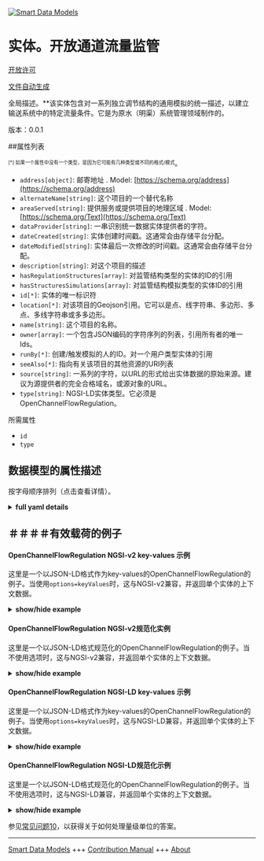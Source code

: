 <!-- 10-Header -->  
[![Smart Data Models](https://smartdatamodels.org/wp-content/uploads/2022/01/SmartDataModels_logo.png "Logo")](https://smartdatamodels.org)  
实体。开放通道流量监管  
===========<!-- /10-Header -->  
<!-- 15-License -->  
[开放许可](https://github.com/smart-data-models//dataModel.OpenChannelManagement/blob/master/OpenChannelFlowRegulation/LICENSE.md)  
[文件自动生成](https://docs.google.com/presentation/d/e/2PACX-1vTs-Ng5dIAwkg91oTTUdt8ua7woBXhPnwavZ0FxgR8BsAI_Ek3C5q97Nd94HS8KhP-r_quD4H0fgyt3/pub?start=false&loop=false&delayms=3000#slide=id.gb715ace035_0_60)  
<!-- /15-License -->  
<!-- 20-Description -->  
全局描述。**该实体包含对一系列独立调节结构的通用模拟的统一描述，以建立输送系统中的特定流量条件。它是为原水（明渠）系统管理领域制作的。  
版本：0.0.1  
<!-- /20-Description -->  
<!-- 30-PropertiesList -->  

##属性列表  

<sup><sub>[*] 如果一个属性中没有一个类型，是因为它可能有几种类型或不同的格式/模式</sub></sup>。  
- `address[object]`: 邮寄地址  . Model: [https://schema.org/address](https://schema.org/address)- `alternateName[string]`: 这个项目的一个替代名称  - `areaServed[string]`: 提供服务或提供项目的地理区域  . Model: [https://schema.org/Text](https://schema.org/Text)- `dataProvider[string]`: 一串识别统一数据实体提供者的字符。  - `dateCreated[string]`: 实体创建时间戳。这通常会由存储平台分配。  - `dateModified[string]`: 实体最后一次修改的时间戳。这通常会由存储平台分配。  - `description[string]`: 对这个项目的描述  - `hasRegulationStructures[array]`: 对监管结构类型的实体的ID的引用  - `hasStructuresSimulations[array]`: 对监管结构模拟类型的实体ID的引用  - `id[*]`: 实体的唯一标识符  - `location[*]`: 对该项目的Geojson引用。它可以是点、线字符串、多边形、多点、多线字符串或多多边形。  - `name[string]`: 这个项目的名称。  - `owner[array]`: 一个包含JSON编码的字符序列的列表，引用所有者的唯一Ids。  - `runBy[*]`: 创建/触发模拟的人的ID。对一个用户类型实体的引用  - `seeAlso[*]`: 指向有关该项目的其他资源的URI列表  - `source[string]`: 一系列的字符，以URL的形式给出实体数据的原始来源。建议为源提供者的完全合格域名，或源对象的URL。  - `type[string]`: NGSI-LD实体类型。它必须是OpenChannelFlowRegulation。  <!-- /30-PropertiesList -->  
<!-- 35-RequiredProperties -->  
所需属性  
- `id`  - `type`  <!-- /35-RequiredProperties -->  
<!-- 40-RequiredProperties -->  
<!-- /40-RequiredProperties -->  
<!-- 50-DataModelHeader -->  
## 数据模型的属性描述  
按字母顺序排列（点击查看详情）。  
<!-- /50-DataModelHeader -->  
<!-- 60-ModelYaml -->  
<details><summary><strong>full yaml details</strong></summary>    
```yaml  
OpenChannelFlowRegulation:    
  description: 'This entity contains a harmonised description of a generic simulation of a series of independent regulation structures to establish specific flow conditions in the conveyance system. It is made for Raw-Water (Open Channels) System Management domain.'    
  properties:    
    address:    
      description: 'The mailing address'    
      properties:    
        addressCountry:    
          description: 'Property. The country. For example, Spain. Model:''https://schema.org/addressCountry'''    
          type: string    
        addressLocality:    
          description: 'Property. The locality in which the street address is, and which is in the region. Model:''https://schema.org/addressLocality'''    
          type: string    
        addressRegion:    
          description: 'Property. The region in which the locality is, and which is in the country. Model:''https://schema.org/addressRegion'''    
          type: string    
        postOfficeBoxNumber:    
          description: 'Property. The post office box number for PO box addresses. For example, 03578. Model:''https://schema.org/postOfficeBoxNumber'''    
          type: string    
        postalCode:    
          description: 'Property. The postal code. For example, 24004. Model:''https://schema.org/https://schema.org/postalCode'''    
          type: string    
        streetAddress:    
          description: 'Property. The street address. Model:''https://schema.org/streetAddress'''    
          type: string    
      type: object    
      x-ngsi:    
        model: https://schema.org/address    
        type: Property    
    alternateName:    
      description: 'An alternative name for this item'    
      type: string    
      x-ngsi:    
        type: Property    
    areaServed:    
      description: 'The geographic area where a service or offered item is provided'    
      type: string    
      x-ngsi:    
        model: https://schema.org/Text    
        type: Property    
    dataProvider:    
      description: 'A sequence of characters identifying the provider of the harmonised data entity.'    
      type: string    
      x-ngsi:    
        type: Property    
    dateCreated:    
      description: 'Entity creation timestamp. This will usually be allocated by the storage platform.'    
      format: date-time    
      type: string    
      x-ngsi:    
        type: Property    
    dateModified:    
      description: 'Timestamp of the last modification of the entity. This will usually be allocated by the storage platform.'    
      format: date-time    
      type: string    
      x-ngsi:    
        type: Property    
    description:    
      description: 'A description of this item'    
      type: string    
      x-ngsi:    
        type: Property    
    hasRegulationStructures:    
      description: 'Reference to the ID of an entity of type Regulation structure'    
      items:    
        properties:    
          targetURI:    
            anyOf:    
              - description: 'Property. Identifier format of any NGSI entity'    
                maxLength: 256    
                minLength: 1    
                pattern: ^[\w\-\.\{\}\$\+\*\[\]`|~^@!,:\\]+$    
                type: string    
              - description: 'Property. Identifier format of any NGSI entity'    
                format: uri    
                type: string    
            description: 'Relationship. Reference to the ID of an entity of type Regulation structure'    
        type: object    
      type: array    
      x-ngsi:    
        type: Property    
    hasStructuresSimulations:    
      description: 'Reference to the ID of an entity of type Regulation Structure Simulation'    
      items:    
        properties:    
          targetURI:    
            anyOf:    
              - description: 'Property. Identifier format of any NGSI entity'    
                maxLength: 256    
                minLength: 1    
                pattern: ^[\w\-\.\{\}\$\+\*\[\]`|~^@!,:\\]+$    
                type: string    
              - description: 'Property. Identifier format of any NGSI entity'    
                format: uri    
                type: string    
            description: 'Relationship. Reference to the ID of an entity of type Regulation Structure Simulation'    
        type: object    
      type: array    
      x-ngsi:    
        type: Property    
    id:    
      anyOf: &openchannelflowregulation_-_properties_-_owner_-_items_-_anyof    
        - description: 'Property. Identifier format of any NGSI entity'    
          maxLength: 256    
          minLength: 1    
          pattern: ^[\w\-\.\{\}\$\+\*\[\]`|~^@!,:\\]+$    
          type: string    
        - description: 'Property. Identifier format of any NGSI entity'    
          format: uri    
          type: string    
      description: 'Unique identifier of the entity'    
      x-ngsi:    
        type: Property    
    location:    
      description: 'Geojson reference to the item. It can be Point, LineString, Polygon, MultiPoint, MultiLineString or MultiPolygon'    
      oneOf:    
        - description: 'Geoproperty. Geojson reference to the item. Point'    
          properties:    
            bbox:    
              items:    
                type: number    
              minItems: 4    
              type: array    
            coordinates:    
              items:    
                type: number    
              minItems: 2    
              type: array    
            type:    
              enum:    
                - Point    
              type: string    
          required:    
            - type    
            - coordinates    
          title: 'GeoJSON Point'    
          type: object    
        - description: 'Geoproperty. Geojson reference to the item. LineString'    
          properties:    
            bbox:    
              items:    
                type: number    
              minItems: 4    
              type: array    
            coordinates:    
              items:    
                items:    
                  type: number    
                minItems: 2    
                type: array    
              minItems: 2    
              type: array    
            type:    
              enum:    
                - LineString    
              type: string    
          required:    
            - type    
            - coordinates    
          title: 'GeoJSON LineString'    
          type: object    
        - description: 'Geoproperty. Geojson reference to the item. Polygon'    
          properties:    
            bbox:    
              items:    
                type: number    
              minItems: 4    
              type: array    
            coordinates:    
              items:    
                items:    
                  items:    
                    type: number    
                  minItems: 2    
                  type: array    
                minItems: 4    
                type: array    
              type: array    
            type:    
              enum:    
                - Polygon    
              type: string    
          required:    
            - type    
            - coordinates    
          title: 'GeoJSON Polygon'    
          type: object    
        - description: 'Geoproperty. Geojson reference to the item. MultiPoint'    
          properties:    
            bbox:    
              items:    
                type: number    
              minItems: 4    
              type: array    
            coordinates:    
              items:    
                items:    
                  type: number    
                minItems: 2    
                type: array    
              type: array    
            type:    
              enum:    
                - MultiPoint    
              type: string    
          required:    
            - type    
            - coordinates    
          title: 'GeoJSON MultiPoint'    
          type: object    
        - description: 'Geoproperty. Geojson reference to the item. MultiLineString'    
          properties:    
            bbox:    
              items:    
                type: number    
              minItems: 4    
              type: array    
            coordinates:    
              items:    
                items:    
                  items:    
                    type: number    
                  minItems: 2    
                  type: array    
                minItems: 2    
                type: array    
              type: array    
            type:    
              enum:    
                - MultiLineString    
              type: string    
          required:    
            - type    
            - coordinates    
          title: 'GeoJSON MultiLineString'    
          type: object    
        - description: 'Geoproperty. Geojson reference to the item. MultiLineString'    
          properties:    
            bbox:    
              items:    
                type: number    
              minItems: 4    
              type: array    
            coordinates:    
              items:    
                items:    
                  items:    
                    items:    
                      type: number    
                    minItems: 2    
                    type: array    
                  minItems: 4    
                  type: array    
                type: array    
              type: array    
            type:    
              enum:    
                - MultiPolygon    
              type: string    
          required:    
            - type    
            - coordinates    
          title: 'GeoJSON MultiPolygon'    
          type: object    
      x-ngsi:    
        type: Geoproperty    
    name:    
      description: 'The name of this item.'    
      type: string    
      x-ngsi:    
        type: Property    
    owner:    
      description: 'A List containing a JSON encoded sequence of characters referencing the unique Ids of the owner(s)'    
      items:    
        anyOf: *openchannelflowregulation_-_properties_-_owner_-_items_-_anyof    
        description: 'Property. Unique identifier of the entity'    
      type: array    
      x-ngsi:    
        type: Property    
    runBy:    
      anyOf:    
        - description: 'Property. Identifier format of any NGSI entity'    
          maxLength: 256    
          minLength: 1    
          pattern: ^[\w\-\.\{\}\$\+\*\[\]`|~^@!,:\\]+$    
          type: string    
        - description: 'Property. Identifier format of any NGSI entity'    
          format: uri    
          type: string    
      description: 'The ID of who created/triggered the simulation. Reference to an entity of type User'    
      x-ngsi:    
        type: Relationship    
    seeAlso:    
      description: 'list of uri pointing to additional resources about the item'    
      oneOf:    
        - items:    
            format: uri    
            type: string    
          minItems: 1    
          type: array    
        - format: uri    
          type: string    
      x-ngsi:    
        type: Property    
    source:    
      description: 'A sequence of characters giving the original source of the entity data as a URL. Recommended to be the fully qualified domain name of the source provider, or the URL to the source object.'    
      type: string    
      x-ngsi:    
        type: Property    
    type:    
      description: 'NGSI-LD Entity Type. It has to be OpenChannelFlowRegulation.'    
      enum:    
        - OpenChannelFlowRegulation    
      type: string    
      x-ngsi:    
        type: Property    
  required:    
    - id    
    - type    
  type: object    
  x-derived-from: ""    
  x-disclaimer: 'Redistribution and use in source and binary forms, with or without modification, are permitted  provided that the license conditions are met. Copyleft (c) 2021 Contributors to Smart Data Models Program'    
  x-license-url: https://github.com/smart-data-models/dataModel.OpenChannelManagement/blob/master/OpenChannelFlowRegulation/LICENSE.md    
  x-model-schema: https://smart-data-models.github.io/data-models.OpenChannelManagement/OpenChannelFlowRegulation/schema.json    
  x-model-tags: FIWARE4WATER    
  x-version: 0.0.1    
```  
</details>    
<!-- /60-ModelYaml -->  
<!-- 70-MiddleNotes -->  
<!-- /70-MiddleNotes -->  
<!-- 80-Examples -->  
## ＃＃＃＃有效载荷的例子  
#### OpenChannelFlowRegulation NGSI-v2 key-values 示例  
这里是一个以JSON-LD格式作为key-values的OpenChannelFlowRegulation的例子。当使用`options=keyValues`时，这与NGSI-v2兼容，并返回单个实体的上下文数据。  
<details><summary><strong>show/hide example</strong></summary>    
```json  
{  
  "id": "urn:ngsi-ld:OpenChannelFlowRegulation:id:YLKZ:61350129",  
  "type": "OpenChannelFlowRegulation",  
  "dateCreated": "2017-05-04T03:59:29Z",  
  "dateModified": "2005-01-20T20:06:38Z",  
  "source": "",  
  "name": "Simulation_Scenario_1",  
  "alternateName": "Simulation Scenario 1",  
  "description": "Results of Simulation Scenario 1",  
  "dataProvider": "NTUA",  
  "owner": [  
    "urn:ngsi-ld:OpenChannelFlowRegulation:items:XTSQ:90231127",  
    "urn:ngsi-ld:OpenChannelFlowRegulation:items:ULWE:26707834"  
  ],  
  "seeAlso": [  
    "urn:ngsi-ld:OpenChannelFlowRegulation:items:HJOC:81615506",  
    "urn:ngsi-ld:OpenChannelFlowRegulation:items:BHCJ:50756499"  
  ],  
  "location": {  
    "type": "Point",  
    "coordinates": [  
      57.412865,  
      -128.395711  
    ]  
  },  
  "address": {  
    "streetAddress": "",  
    "addressLocality": "",  
    "addressRegion": "",  
    "addressCountry": "",  
    "postalCode": "",  
    "postOfficeBoxNumber": ""  
  },  
  "areaServed": "",  
  "hasRegulationStructures": [  
    {  
      "targetUri": "urn:ngsi-ld:OpenChannelFlowRegulation:hasRegulationStructures:XWXB:83840274"  
    }  
  ],  
  "hasStructuresSimulations": [  
    {  
      "targetUri": "urn:ngsi-ld:OpenChannelFlowRegulation:hasStructuresSimulations:VPDG:92530159"  
    }  
  ],  
  "runBy": "urn:ngsi-ld:OpenChannelFlowRegulation:runBy:CMJE:69885698"  
}  
```  
</details>  
#### OpenChannelFlowRegulation NGSI-v2规范化实例  
这里是一个以JSON-LD格式规范化的OpenChannelFlowRegulation的例子。当不使用选项时，这与NGSI-v2兼容，并返回单个实体的上下文数据。  
<details><summary><strong>show/hide example</strong></summary>    
```json  
{  
  "id": "urn:ngsi-ld:OpenChannelFlowRegulation:id:YLKZ:61350129",  
  "type": "OpenChannelFlowRegulation",  
  "dateCreated": {  
    "type": "DateTime",  
    "value": "2017-05-04T03:59:29Z"  
  },  
  "dateModified": {  
    "type": "DateTime",  
    "value": "2005-01-20T20:06:38Z"  
  },  
  "source": {  
    "type": "Text",  
    "value": ""  
  },  
  "name": {  
    "type": "Text",  
    "value": "Simulation_Scenario_1"  
  },  
  "alternateName": {  
    "type": "Text",  
    "value": "Simulation Scenario 1"  
  },  
  "description": {  
    "type": "Text",  
    "value": "Results of Simulation Scenario 1"  
  },  
  "dataProvider": {  
    "type": "Property",  
    "value": "NTUA"  
  },  
  "owner": {  
    "type": "array",  
    "value": [  
      "urn:ngsi-ld:OpenChannelFlowRegulation:items:XTSQ:90231127",  
      "urn:ngsi-ld:OpenChannelFlowRegulation:items:ULWE:26707834"  
    ]  
  },  
  "seeAlso": {  
    "type": "Property",  
    "value": [  
      "urn:ngsi-ld:OpenChannelFlowRegulation:items:HJOC:81615506",  
      "urn:ngsi-ld:OpenChannelFlowRegulation:items:BHCJ:50756499"  
    ]  
  },  
  "location": {  
    "type": "geo:json",  
    "value": {  
      "type": "Point",  
      "coordinates": [  
        57.412865,  
        -128.395711  
      ]  
    }  
  },  
  "address": {  
    "type": "PostalAddress",  
    "value": {  
      "streetAddress": "",  
      "addressLocality": "",  
      "addressRegion": "",  
      "addressCountry": "",  
      "postalCode": "",  
      "postOfficeBoxNumber": ""  
    }  
  },  
  "areaServed": {  
    "type": "Text",  
    "value": ""  
  },  
  "hasRegulationStructures": {  
    "type": "array",  
    "value": [  
      {  
        "targetUri": "urn:ngsi-ld:OpenChannelFlowRegulation:hasRegulationStructures:XWXB:83840274"  
      }  
    ]  
  },  
  "hasStructuresSimulations": {  
    "type": "array",  
    "value": [  
      {  
        "targetUri": "urn:ngsi-ld:OpenChannelFlowRegulation:hasStructuresSimulations:VPDG:92530159"  
      }  
    ]  
  },  
  "runBy": {  
    "type": "Relationship",  
    "value": "urn:ngsi-ld:OpenChannelFlowRegulation:runBy:CMJE:69885698"  
  }  
}  
```  
</details>  
#### OpenChannelFlowRegulation NGSI-LD key-values 示例  
这里是一个以JSON-LD格式作为key-values的OpenChannelFlowRegulation的例子。当使用`options=keyValues`时，这与NGSI-LD兼容，并返回单个实体的上下文数据。  
<details><summary><strong>show/hide example</strong></summary>    
```json  
{  
    "id": "urn:ngsi-ld:OpenChannelFlowRegulation:id:YLKZ:61350129",  
    "type": "OpenChannelFlowRegulation",  
    "address": {  
        "streetAddress": "",  
        "addressLocality": "",  
        "addressRegion": "",  
        "addressCountry": "",  
        "postalCode": "",  
        "postOfficeBoxNumber": ""  
    },  
    "alternateName": "Simulation Scenario 1",  
    "areaServed": "",  
    "dataProvider": "NTUA",  
    "dateCreated": "2017-05-04T03:59:29Z",  
    "dateModified": "2005-01-20T20:06:38Z",  
    "description": "Results of Simulation Scenario 1",  
    "hasRegulationStructures": [  
        {  
            "targetUri": "urn:ngsi-ld:OpenChannelFlowRegulation:hasRegulationStructures:XWXB:83840274"  
        }  
    ],  
    "hasStructuresSimulations": [  
        {  
            "targetUri": "urn:ngsi-ld:OpenChannelFlowRegulation:hasStructuresSimulations:VPDG:92530159"  
        }  
    ],  
    "location": {  
        "type": "Point",  
        "coordinates": [  
            57.412865,  
            -128.395711  
        ]  
    },  
    "name": "Simulation_Scenario_1",  
    "owner": [  
        "urn:ngsi-ld:OpenChannelFlowRegulation:items:XTSQ:90231127",  
        "urn:ngsi-ld:OpenChannelFlowRegulation:items:ULWE:26707834"  
    ],  
    "runBy": "urn:ngsi-ld:OpenChannelFlowRegulation:runBy:CMJE:69885698",  
    "seeAlso": [  
        "urn:ngsi-ld:OpenChannelFlowRegulation:items:HJOC:81615506",  
        "urn:ngsi-ld:OpenChannelFlowRegulation:items:BHCJ:50756499"  
    ],  
    "source": "",  
    "@context": [  
        "https://raw.githubusercontent.com/smart-data-models/dataModel.OpenChannelManagement/master/context.jsonld"  
    ]  
}  
```  
</details>  
#### OpenChannelFlowRegulation NGSI-LD规范化示例  
这里是一个以JSON-LD格式规范化的OpenChannelFlowRegulation的例子。当不使用选项时，这与NGSI-LD兼容，并返回单个实体的上下文数据。  
<details><summary><strong>show/hide example</strong></summary>    
```json  
{  
    "id": "urn:ngsi-ld:OpenChannelFlowRegulation:id:YLKZ:61350129",  
    "type": "OpenChannelFlowRegulation",  
    "address": {  
        "type": "Property",  
        "value": {  
            "streetAddress": "",  
            "addressLocality": "",  
            "addressRegion": "",  
            "addressCountry": "",  
            "postalCode": "",  
            "postOfficeBoxNumber": ""  
        }  
    },  
    "alternateName": {  
        "type": "Property",  
        "value": "Simulation Scenario 1"  
    },  
    "areaServed": {  
        "type": "Property",  
        "value": ""  
    },  
    "dataProvider": {  
        "type": "Property",  
        "value": "NTUA"  
    },  
    "dateCreated": {  
        "type": "Property",  
        "value": {  
            "@type": "DateTime",  
            "@value": "2017-05-04T03:59:29Z"  
        }  
    },  
    "dateModified": {  
        "type": "Property",  
        "value": {  
            "@type": "DateTime",  
            "@value": "2005-01-20T20:06:38Z"  
        }  
    },  
    "description": {  
        "type": "Property",  
        "value": "Results of Simulation Scenario 1"  
    },  
    "hasRegulationStructures": {  
        "type": "Property",  
        "value": [  
            {  
                "targetUri": "urn:ngsi-ld:OpenChannelFlowRegulation:hasRegulationStructures:XWXB:83840274"  
            }  
        ]  
    },  
    "hasStructuresSimulations": {  
        "type": "Property",  
        "value": [  
            {  
                "targetUri": "urn:ngsi-ld:OpenChannelFlowRegulation:hasStructuresSimulations:VPDG:92530159"  
            }  
        ]  
    },  
    "location": {  
        "type": "Geoproperty",  
        "value": {  
            "type": "Point",  
            "coordinates": [  
                57.412865,  
                -128.395711  
            ]  
        }  
    },  
    "name": {  
        "type": "Property",  
        "value": "Simulation_Scenario_1"  
    },  
    "owner": {  
        "type": "Property",  
        "value": [  
            "urn:ngsi-ld:OpenChannelFlowRegulation:items:XTSQ:90231127",  
            "urn:ngsi-ld:OpenChannelFlowRegulation:items:ULWE:26707834"  
        ]  
    },  
    "runBy": {  
        "type": "Relationship",  
        "object": "urn:ngsi-ld:OpenChannelFlowRegulation:runBy:CMJE:69885698"  
    },  
    "seeAlso": {  
        "type": "Property",  
        "value": [  
            "urn:ngsi-ld:OpenChannelFlowRegulation:items:HJOC:81615506",  
            "urn:ngsi-ld:OpenChannelFlowRegulation:items:BHCJ:50756499"  
        ]  
    },  
    "source": {  
        "type": "Property",  
        "value": ""  
    },  
    "@context": [  
        "https://raw.githubusercontent.com/smart-data-models/dataModel.OpenChannelManagement/master/context.jsonld"  
    ]  
}  
```  
</details><!-- /80-Examples -->  
<!-- 90-FooterNotes -->  
<!-- /90-FooterNotes -->  
<!-- 95-Units -->  
参见[常见问题10](https://smartdatamodels.org/index.php/faqs/)，以获得关于如何处理量级单位的答案。  
<!-- /95-Units -->  
<!-- 97-LastFooter -->  
---  
[Smart Data Models](https://smartdatamodels.org) +++ [Contribution Manual](https://bit.ly/contribution_manual) +++ [About](https://bit.ly/Introduction_SDM)<!-- /97-LastFooter -->  
